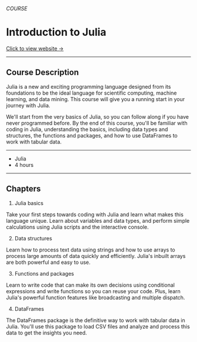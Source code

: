 *COURSE*

# Introduction to Julia

[Click to view website →](https://app.datacamp.com/learn/courses/introduction-to-julia)

---

## Course Description

Julia is a new and exciting programming language designed from its foundations to be the ideal language for scientific computing, machine learning, and data mining. This course will give you a running start in your journey with Julia.


We'll start from the very basics of Julia, so you can follow along if you have never programmed before. By the end of this course, you'll be familiar with coding in Julia, understanding the basics, including data types and structures, the functions and packages, and how to use DataFrames to work with tabular data.

---

- Julia
- 4 hours

---

## Chapters
1. Julia basics

Take your first steps towards coding with Julia and learn what makes this language unique. Learn about variables and data types, and perform simple calculations using Julia scripts and the interactive console.

2. Data structures

Learn how to process text data using strings and how to use arrays to process large amounts of data quickly and efficiently. Julia's inbuilt arrays are both powerful and easy to use.

3. Functions and packages

Learn to write code that can make its own decisions using conditional expressions and write functions so you can reuse your code. Plus, learn Julia's powerful function features like broadcasting and multiple dispatch.

4. DataFrames

The DataFrames package is the definitive way to work with tabular data in Julia. You'll use this package to load CSV files and analyze and process this data to get the insights you need.
